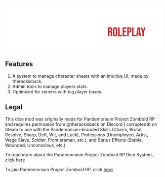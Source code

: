 ![logo](/logos/ppzrplogo-05.png)
## Features
1) A system to manage character sheets with an intuitive UI, made by therackisback.
2) Admin tools to manage players stats.
3) Optimized for servers with big player bases.

## Legal
This dice mod was originally made for Pandemonium Project Zomboid RP and requires permission from @therackisback on Discord | corruptedtb on Steam to use with the Pandemonium-branded Skills (Charm, Brutal, Resolve, Sharp, Deft, Wit, and Luck), Professions (Unemployed, Artist, Wage Slave, Soldier, Frontiersman, etc.), and Status Effects (Stable, Wounded, Unconscious, etc.)

To read more about the Pandemonium Project Zomboid RP Dice System, click [here](https://www.pandemoniumpzrp.com/dice-table-of-contents)

To join Pandemonium Project Zomboid RP, click [here](https://discord.gg/ppzrp)

